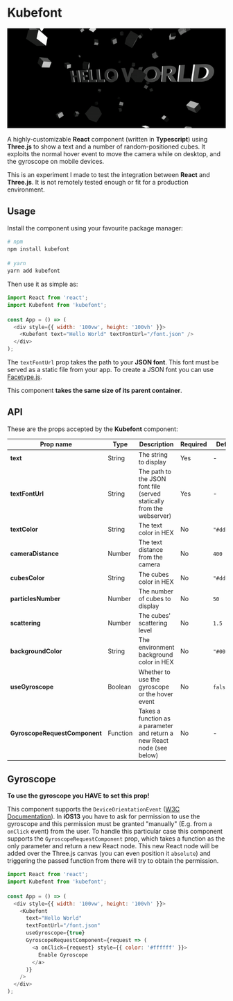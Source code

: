# Kubefont

![Example image](https://raw.githubusercontent.com/dgopsq/kubefont/master/helloworld.gif?token=ABNP7I4Z6QTKE32YY7HRXQ26LJ4NG)

A highly-customizable **React** component (written in **Typescript**) using **Three.js** to show a text and a number of random-positioned cubes. It exploits the normal hover event to move the camera while on desktop, and the gyroscope on mobile devices.

This is an experiment I made to test the integration between **React** and **Three.js**. It is not remotely tested enough or fit for a production environment.

## Usage

Install the component using your favourite package manager:

```bash
# npm
npm install kubefont

# yarn
yarn add kubefont
```

Then use it as simple as:

```js
import React from 'react';
import Kubefont from 'kubefont';

const App = () => (
  <div style={{ width: '100vw', height: '100vh' }}>
    <Kubefont text="Hello World" textFontUrl="/font.json" />
  </div>
);
```

The `textFontUrl` prop takes the path to your **JSON font**. This font must be served as a static file from your app. To create a JSON font you can use [Facetype.js](https://gero3.github.io/facetype.js/).

This component **takes the same size of its parent container**.

## API

These are the props accepted by the **Kubefont** component:

| Prop name                     | Type     | Description                                                             | Required | Default     |
| ----------------------------- | -------- | ----------------------------------------------------------------------- | -------- | ----------- |
| **text**                      | String   | The string to display                                                   | Yes      | -           |
| **textFontUrl**               | String   | The path to the JSON font file (served statically from the webserver)   | Yes      | -           |
| **textColor**                 | String   | The text color in HEX                                                   | No       | `"#dddddd"` |
| **cameraDistance**            | Number   | The text distance from the camera                                       | No       | `400`       |
| **cubesColor**                | String   | The cubes color in HEX                                                  | No       | `"#dddddd"` |
| **particlesNumber**           | Number   | The number of cubes to display                                          | No       | `50`        |
| **scattering**                | Number   | The cubes' scattering level                                             | No       | `1.5`       |
| **backgroundColor**           | String   | The environment background color in HEX                                 | No       | `"#000000"` |
| **useGyroscope**              | Boolean  | Whether to use the gyroscope or the hover event                         | No       | `false`     |
| **GyroscopeRequestComponent** | Function | Takes a function as a parameter and return a new React node (see below) | No       | -           |

## Gyroscope

**To use the gyroscope you HAVE to set this prop!**

This component supports the `DeviceOrientationEvent` ([W3C Documentation](https://www.w3.org/TR/orientation-event/)). In **iOS13** you have to ask for permission to use the gyroscope and this permission must be granted "manually" (E.g. from a `onClick` event) from the user. To handle this particular case this component supports the `GyroscopeRequestComponent` prop, which takes a function as the only parameter and return a new React node. This new React node will be added over the Three.js canvas (you can even position it `absolute`) and triggering the passed function from there will try to obtain the permission.

```js
import React from 'react';
import Kubefont from 'kubefont';

const App = () => (
  <div style={{ width: '100vw', height: '100vh' }}>
    <Kubefont
      text="Hello World"
      textFontUrl="/font.json"
      useGyroscope={true}
      GyroscopeRequestComponent={request => (
        <a onClick={request} style={{ color: '#ffffff' }}>
          Enable Gyroscope
        </a>
      )}
    />
  </div>
);
```
